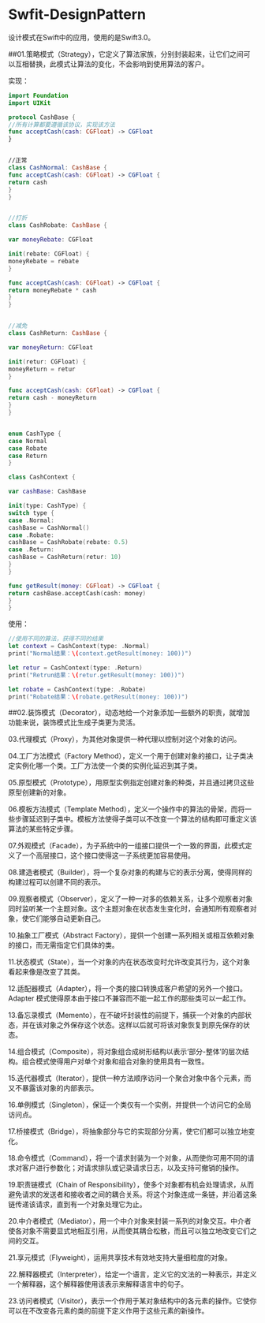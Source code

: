 # Swfit-DesignPattern
设计模式在Swift中的应用，使用的是Swift3.0。

##01.策略模式（Strategy），它定义了算法家族，分别封装起来，让它们之间可以互相替换，此模式让算法的变化，不会影响到使用算法的客户。

实现：
```swift
import Foundation
import UIKit

protocol CashBase {
//所有计算都要遵循该协议，实现该方法
func acceptCash(cash: CGFloat) -> CGFloat
}


//正常
class CashNormal: CashBase {
func acceptCash(cash: CGFloat) -> CGFloat {
return cash
}
}


//打折
class CashRobate: CashBase {

var moneyRebate: CGFloat

init(rebate: CGFloat) {
moneyRebate = rebate
}

func acceptCash(cash: CGFloat) -> CGFloat {
return moneyRebate * cash
}
}


//减免
class CashReturn: CashBase {

var moneyReturn: CGFloat

init(retur: CGFloat) {
moneyReturn = retur
}

func acceptCash(cash: CGFloat) -> CGFloat {
return cash - moneyReturn
}
}


enum CashType {
case Normal
case Robate
case Return
}

class CashContext {

var cashBase: CashBase

init(type: CashType) {
switch type {
case .Normal:
cashBase = CashNormal()
case .Robate:
cashBase = CashRobate(rebate: 0.5)
case .Return:
cashBase = CashReturn(retur: 10)
}
}

func getResult(money: CGFloat) -> CGFloat {
return cashBase.acceptCash(cash: money)
}
}
```
使用：
```swift
//使用不同的算法，获得不同的结果
let context = CashContext(type: .Normal)
print("Normal结果：\(context.getResult(money: 100))")

let retur = CashContext(type: .Return)
print("Retrun结果：\(retur.getResult(money: 100))")

let robate = CashContext(type: .Robate)
print("Robate结果：\(robate.getResult(money: 100))")
```

##02.装饰模式（Decorator），动态地给一个对象添加一些额外的职责，就增加功能来说，装饰模式比生成子类更为灵活。

03.代理模式（Proxy），为其他对象提供一种代理以控制对这个对象的访问。

04.工厂方法模式（Factory Method），定义一个用于创建对象的接口，让子类决定实例化哪一个类。工厂方法使一个类的实例化延迟到其子类。

05.原型模式（Prototype），用原型实例指定创建对象的种类，并且通过拷贝这些原型创建新的对象。

06.模板方法模式（Template Method），定义一个操作中的算法的骨架，而将一些步骤延迟到子类中。模板方法使得子类可以不改变一个算法的结构即可重定义该算法的某些特定步骤。

07.外观模式（Facade），为子系统中的一组接口提供一个一致的界面，此模式定义了一个高层接口，这个接口使得这一子系统更加容易使用。

08.建造者模式（Builder），将一个复杂对象的构建与它的表示分离，使得同样的构建过程可以创建不同的表示。

09.观察者模式（Observer），定义了一种一对多的依赖关系，让多个观察者对象同时监听某一个主题对象。这个主题对象在状态发生变化时，会通知所有观察者对象，使它们能够自动更新自己。

10.抽象工厂模式（Abstract Factory），提供一个创建一系列相关或相互依赖对象的接口，而无需指定它们具体的类。

11.状态模式（State），当一个对象的内在状态改变时允许改变其行为，这个对象看起来像是改变了其类。

12.适配器模式（Adapter），将一个类的接口转换成客户希望的另外一个接口。Adapter 模式使得原本由于接口不兼容而不能一起工作的那些类可以一起工作。

13.备忘录模式（Memento），在不破坏封装性的前提下，捕获一个对象的内部状态，并在该对象之外保存这个状态。这样以后就可将该对象恢复到原先保存的状态。

14.组合模式（Composite），将对象组合成树形结构以表示‘部分-整体’的层次结构。组合模式使得用户对单个对象和组合对象的使用具有一致性。

15.迭代器模式（Iterator），提供一种方法顺序访问一个聚合对象中各个元素，而又不暴露该对象的内部表示。

16.单例模式（Singleton），保证一个类仅有一个实例，并提供一个访问它的全局访问点。

17.桥接模式（Bridge），将抽象部分与它的实现部分分离，使它们都可以独立地变化。

18.命令模式（Command），将一个请求封装为一个对象，从而使你可用不同的请求对客户进行参数化；对请求排队或记录请求日志，以及支持可撤销的操作。

19.职责链模式（Chain of Responsibility），使多个对象都有机会处理请求，从而避免请求的发送者和接收者之间的耦合关系。将这个对象连成一条链，并沿着这条链传递该请求，直到有一个对象处理它为止。

20.中介者模式（Mediator），用一个中介对象来封装一系列的对象交互。中介者使各对象不需要显式地相互引用，从而使其耦合松散，而且可以独立地改变它们之间的交互。

21.享元模式（Flyweight），运用共享技术有效地支持大量细粒度的对象。

22.解释器模式（Interpreter），给定一个语言，定义它的文法的一种表示，并定义一个解释器，这个解释器使用该表示来解释语言中的句子。

23.访问者模式（Visitor），表示一个作用于某对象结构中的各元素的操作。它使你可以在不改变各元素的类的前提下定义作用于这些元素的新操作。
